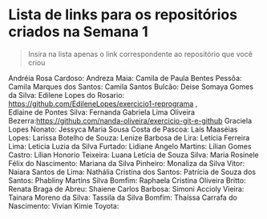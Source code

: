 # Lista de links para os repositórios criados na Semana 1

> Insira na lista apenas o link correspondente ao repositório que você criou  

Andréia Rosa Cardoso:
Andreza Maia:
Camila de Paula Bentes Pessôa:
Camila Marques dos Santos:
Camila Santos Bulcão:
Deise Somaya Gomes da Silva:
Edilene Lopes do Rosario: https://github.com/EdileneLopes/exercicio1-reprograma  ,  
Edlaine de Pontes Silva:
Fernanda Gabriela Lima Oliveira Bezerra:https://github.com/nanda-oliveira/exercicio-git-e-github
Graciela Lopes Nonato:
Jessyca Maria Sousa Costa de Pascoa:
Laís Maaséias Lopes:
Larissa Botelho de Souza:
Lenize Barbosa de Lira:
Letícia Ferreira Lima:
Leticia Luzia da Silva Furtado:
Lidiane Angelo Martins:
Lilian Gomes Castro:
Lílian Honorio Teixeira:
Luana Letícia de Souza Silva:
Maria Rosinele Félix do Nascimento:
Mariana da Silva Pinheiro:
Monaliza da Silva Vitor:
Naiara Santos de Lima:
Nathália Cristina dos Santos:
Patrícia de Souza dos Santos:
Phabliny Martins Silva Bomfim:
Raphaela Cristina Oliveira Britto:
Renata Braga de Abreu:
Shaiene Carlos Barbosa:
Simoni Accioly Vieira:
Tainara Moreno da Silva:
Tassila da Silva Bomfim:
Thaíssa Carrafa do Nascimento:
Vivian Kimie Toyota:
